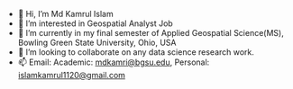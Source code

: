- 👋 Hi, I’m Md Kamrul Islam
- 👀 I’m interested in Geospatial Analyst Job
- 🌱 I’m currently in my final semester of Applied Geospatial Science(MS), Bowling Green State University, Ohio, USA
- 💞️ I’m looking to collaborate on any data science research work.
- 📫 Email: Academic: mdkamri@bgsu.edu, Personal: islamkamrul1120@gmail.com

<!---
kamrulbgsu/kamrulbgsu is a ✨ special ✨ repository because its `README.md` (this file) appears on your GitHub profile.
You can click the Preview link to take a look at your changes.
--->
